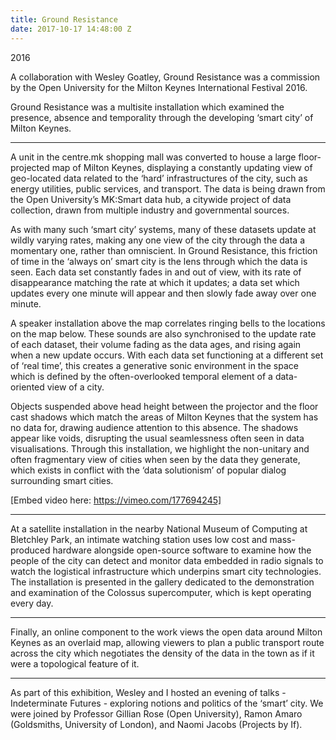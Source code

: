 ```yaml
---
title: Ground Resistance
date: 2017-10-17 14:48:00 Z
---
```


2016

A collaboration with Wesley Goatley, Ground Resistance was a commission by the Open University for the Milton Keynes International Festival 2016.
 
Ground Resistance was a multisite installation which examined the presence, absence and temporality through the developing ‘smart city’ of Milton Keynes.
 
***
 
A unit in the centre.mk shopping mall was converted to house a large floor-projected map of Milton Keynes, displaying a constantly updating view of geo-located data related to the ‘hard’ infrastructures of the city, such as energy utilities, public services, and transport. The data is being drawn from the Open University’s MK:Smart data hub, a citywide project of data collection, drawn from multiple industry and governmental sources.
 
As with many such ‘smart city’ systems, many of these datasets update at wildly varying rates, making any one view of the city through the data a momentary one, rather than omniscient. In Ground Resistance, this friction of time in the ‘always on’ smart city is the lens through which the data is seen. Each data set constantly fades in and out of view, with its rate of disappearance matching the rate at which it updates; a data set which updates every one minute will appear and then slowly fade away over one minute.
 
A speaker installation above the map correlates ringing bells to the locations on the map below. These sounds are also synchronised to the update rate of each dataset, their volume fading as the data ages, and rising again when a new update occurs. With each data set functioning at a different set of ‘real time’, this creates a generative sonic environment in the space which is defined by the often-overlooked temporal element of a data-oriented view of a city.
 
Objects suspended above head height between the projector and the floor cast shadows which match the areas of Milton Keynes that the system has no data for, drawing audience attention to this absence. The shadows appear like voids, disrupting the usual seamlessness often seen in data visualisations. Through this installation, we highlight the non-unitary and often fragmentary view of cities when seen by the data they generate, which exists in conflict with the ‘data solutionism’ of popular dialog surrounding smart cities.
 
[Embed video here: https://vimeo.com/177694245]
 
***
 
At a satellite installation in the nearby National Museum of Computing at Bletchley Park, an intimate watching station uses low cost and mass-produced hardware alongside open-source software to examine how the people of the city can detect and monitor data embedded in radio signals to watch the logistical infrastructure which underpins smart city technologies.  The installation is presented in the gallery dedicated to the demonstration and examination of the Colossus supercomputer, which is kept operating every day.
 
***

Finally, an online component to the work views the open data around Milton Keynes as an overlaid map, allowing viewers to plan a public transport route across the city which negotiates the density of the data in the town as if it were a topological feature of it.  
 
***
 
As part of this exhibition, Wesley and I hosted an evening of talks - Indeterminate Futures - exploring notions and politics of the ‘smart’ city.  We were joined by Professor Gillian Rose (Open University), Ramon Amaro (Goldsmiths, University of London), and Naomi Jacobs (Projects by If).
